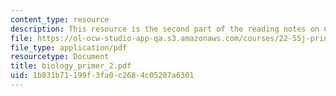 ```yaml
---
content_type: resource
description: This resource is the second part of the reading notes on Cell Biology.
file: https://ol-ocw-studio-app-qa.s3.amazonaws.com/courses/22-55j-principles-of-radiation-interactions-fall-2004/1b831b71199f3fa0c2684c05207a6301_biology_primer_2.pdf
file_type: application/pdf
resourcetype: Document
title: biology_primer_2.pdf
uid: 1b831b71-199f-3fa0-c268-4c05207a6301
---
```

